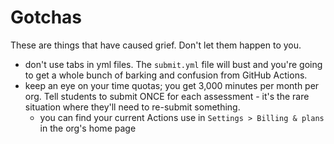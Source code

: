 # Gotchas

These are things that have caused grief. Don't let them happen to you.

- don't use tabs in yml files. The `submit.yml` file will bust and you're going to get a whole bunch of barking and confusion from GitHub Actions.
- keep an eye on your time quotas; you get 3,000 minutes per month per org. Tell students to submit ONCE for each assessment - it's the rare situation where they'll need to re-submit something.
  - you can find your current Actions use in `Settings > Billing & plans` in the org's home page